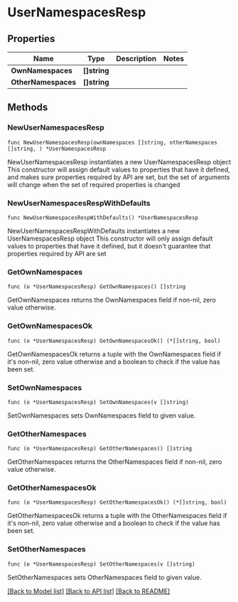 # UserNamespacesResp

## Properties

Name | Type | Description | Notes
------------ | ------------- | ------------- | -------------
**OwnNamespaces** | **[]string** |  | 
**OtherNamespaces** | **[]string** |  | 

## Methods

### NewUserNamespacesResp

`func NewUserNamespacesResp(ownNamespaces []string, otherNamespaces []string, ) *UserNamespacesResp`

NewUserNamespacesResp instantiates a new UserNamespacesResp object
This constructor will assign default values to properties that have it defined,
and makes sure properties required by API are set, but the set of arguments
will change when the set of required properties is changed

### NewUserNamespacesRespWithDefaults

`func NewUserNamespacesRespWithDefaults() *UserNamespacesResp`

NewUserNamespacesRespWithDefaults instantiates a new UserNamespacesResp object
This constructor will only assign default values to properties that have it defined,
but it doesn't guarantee that properties required by API are set

### GetOwnNamespaces

`func (o *UserNamespacesResp) GetOwnNamespaces() []string`

GetOwnNamespaces returns the OwnNamespaces field if non-nil, zero value otherwise.

### GetOwnNamespacesOk

`func (o *UserNamespacesResp) GetOwnNamespacesOk() (*[]string, bool)`

GetOwnNamespacesOk returns a tuple with the OwnNamespaces field if it's non-nil, zero value otherwise
and a boolean to check if the value has been set.

### SetOwnNamespaces

`func (o *UserNamespacesResp) SetOwnNamespaces(v []string)`

SetOwnNamespaces sets OwnNamespaces field to given value.


### GetOtherNamespaces

`func (o *UserNamespacesResp) GetOtherNamespaces() []string`

GetOtherNamespaces returns the OtherNamespaces field if non-nil, zero value otherwise.

### GetOtherNamespacesOk

`func (o *UserNamespacesResp) GetOtherNamespacesOk() (*[]string, bool)`

GetOtherNamespacesOk returns a tuple with the OtherNamespaces field if it's non-nil, zero value otherwise
and a boolean to check if the value has been set.

### SetOtherNamespaces

`func (o *UserNamespacesResp) SetOtherNamespaces(v []string)`

SetOtherNamespaces sets OtherNamespaces field to given value.



[[Back to Model list]](../README.md#documentation-for-models) [[Back to API list]](../README.md#documentation-for-api-endpoints) [[Back to README]](../README.md)


